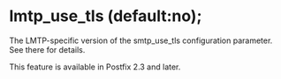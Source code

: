 # lmtp_use_tls (default:no); 

 The LMTP-specific version of the smtp_use_tls configuration
parameter.  See there for details. 

 This feature is available in Postfix 2.3 and later. 


